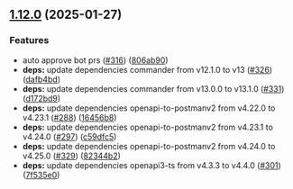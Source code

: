 ## [1.12.0](https://github.com/ExpediaGroup/spec-transformer/compare/v1.11.1...v1.12.0) (2025-01-27)

### Features

* auto approve bot prs ([#316](https://github.com/ExpediaGroup/spec-transformer/issues/316)) ([806ab90](https://github.com/ExpediaGroup/spec-transformer/commit/806ab9001246c5540fd660e136b74085cb4f80c2))
* **deps:** update dependencies commander from v12.1.0 to v13 ([#326](https://github.com/ExpediaGroup/spec-transformer/issues/326)) ([dafb4bd](https://github.com/ExpediaGroup/spec-transformer/commit/dafb4bd66ae520501b98c462c94663947d3d9576))
* **deps:** update dependencies commander from v13.0.0 to v13.1.0 ([#331](https://github.com/ExpediaGroup/spec-transformer/issues/331)) ([d172bd9](https://github.com/ExpediaGroup/spec-transformer/commit/d172bd9af4c518ad9d8277478fd26c3737aba67c))
* **deps:** update dependencies openapi-to-postmanv2 from v4.22.0 to v4.23.1 ([#288](https://github.com/ExpediaGroup/spec-transformer/issues/288)) ([16456b8](https://github.com/ExpediaGroup/spec-transformer/commit/16456b80ba484dd4182d895f0d3a679a67e611f6))
* **deps:** update dependencies openapi-to-postmanv2 from v4.23.1 to v4.24.0 ([#297](https://github.com/ExpediaGroup/spec-transformer/issues/297)) ([c59dfc5](https://github.com/ExpediaGroup/spec-transformer/commit/c59dfc5ffb39d35c1c800f31f2d9c5f549ed57f0))
* **deps:** update dependencies openapi-to-postmanv2 from v4.24.0 to v4.25.0 ([#329](https://github.com/ExpediaGroup/spec-transformer/issues/329)) ([82344b2](https://github.com/ExpediaGroup/spec-transformer/commit/82344b29bde376a2fae1da5b9d9d03e2a221acb1))
* **deps:** update dependencies openapi3-ts from v4.3.3 to v4.4.0 ([#301](https://github.com/ExpediaGroup/spec-transformer/issues/301)) ([7f535e0](https://github.com/ExpediaGroup/spec-transformer/commit/7f535e0ad21de09ae54904763a8ff61270e56a9a))
